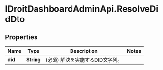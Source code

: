 # IDroitDashboardAdminApi.ResolveDidDto

## Properties
Name | Type | Description | Notes
------------ | ------------- | ------------- | -------------
**did** | **String** | (必須) 解決を実施するDID文字列。 | 
